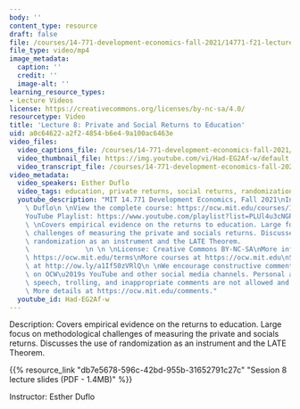```yaml
---
body: ''
content_type: resource
draft: false
file: /courses/14-771-development-economics-fall-2021/14771-f21-lecture-8-version-2_360p_16_9.mp4
file_type: video/mp4
image_metadata:
  caption: ''
  credit: ''
  image-alt: ''
learning_resource_types:
- Lecture Videos
license: https://creativecommons.org/licenses/by-nc-sa/4.0/
resourcetype: Video
title: 'Lecture 8: Private and Social Returns to Education'
uid: a0c64622-a2f2-4854-b6e4-9a100ac6463e
video_files:
  video_captions_file: /courses/14-771-development-economics-fall-2021/11iTNsNPp0Sy5kRSlvEnYsj6NyCwwRMvG_transcript.webvtt
  video_thumbnail_file: https://img.youtube.com/vi/Had-EG2Af-w/default.jpg
  video_transcript_file: /courses/14-771-development-economics-fall-2021/11iTNsNPp0Sy5kRSlvEnYsj6NyCwwRMvG_transcript.pdf
video_metadata:
  video_speakers: Esther Duflo
  video_tags: education, private returns, social returns, randomization, LATE theorem
  youtube_description: "MIT 14.771 Development Economics, Fall 2021\nInstructor: Esther\
    \ Duflo\n \nView the complete course: https://ocw.mit.edu/courses/14-771-development-economics-fall-2021\n\
    YouTube Playlist: https://www.youtube.com/playlist?list=PLUl4u3cNGP61kvh3caDts2R6LmkYbmzaG\n\
    \ \nCovers empirical evidence on the returns to education. Large focus on methodological\
    \ challenges of measuring the private and socials returns. Discusses the use of\
    \ randomization as an instrument and the LATE Theorem.                       \
    \              \n \n \nLicense: Creative Commons BY-NC-SA\nMore information at\
    \ https://ocw.mit.edu/terms\nMore courses at https://ocw.mit.edu\nSupport OCW\
    \ at http://ow.ly/a1If50zVRlQ\n \nWe encourage constructive comments and discussion\
    \ on OCW\u2019s YouTube and other social media channels. Personal attacks, hate\
    \ speech, trolling, and inappropriate comments are not allowed and may be removed.\
    \ More details at https://ocw.mit.edu/comments."
  youtube_id: Had-EG2Af-w
---
```

Description: Covers empirical evidence on the returns to education. Large focus on methodological challenges of measuring the private and socials returns. Discusses the use of randomization as an instrument and the LATE Theorem.

{{% resource_link "db7e5678-596c-42bd-955b-31652791c27c" "Session 8 lecture slides (PDF - 1.4MB)" %}}

Instructor: Esther Duflo